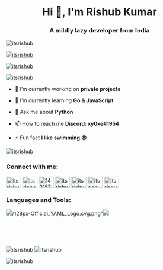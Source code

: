 <h1 align="center">Hi 👋, I'm Rishub Kumar</h1>
<h3 align="center">A mildly lazy developer from India</h3>

<p align="left"> <img src="https://komarev.com/ghpvc/?username=itsrishub&label=Profile%20views&color=0e75b6&style=flat" alt="itsrishub" /> </p>

<p align="left"> <a href="https://github.com/ryo-ma/github-profile-trophy"><img src="https://github-profile-trophy.vercel.app/?username=itsrishub&theme=radical" alt="itsrishub" /></a> </p>

<p align="left"> <a href="https://twitter.com/itsrishub" target="blank"><img src="https://img.shields.io/twitter/follow/itsrishub?logo=twitter&style=for-the-badge" alt="itsrishub" /></a> </p>

<p align="left"> <a href="https://rishub.cc" target="blank"><img src="https://img.shields.io/website?label=rishub.cc&style=for-the-badge&url=https%3A%2F%2Frishub.cc" alt="itsrishub" /></a> </p>


- 🔭 I’m currently working on **private projects**

- 🌱 I’m currently learning **Go & JavaScript**

- 💬 Ask me about **Python**

- 📫 How to reach me **Discord: xy0ke#1954**

- ⚡ Fun fact **I like swimming 😍**


<p align="left"> <a href="https://open.spotify.com/user/31drjew66te656erjtmaoozu65si" target="blank"><img src="https://spotify-snowy.vercel.app/api/spotify" alt="itsrishub" /></a> </p>



<h3 align="left">Connect with me:</h3>
<p align="left">
<a href="https://dev.to/itsrishub" target="_blank"><img align="center" src="https://cdn.jsdelivr.net/npm/simple-icons@3.0.1/icons/dev-dot-to.svg" alt="itsrishub" height="30" width="40" /></a>
<a href="https://twitter.com/itsrishub" target=”_blank”><img align="center" src="https://raw.githubusercontent.com/rahuldkjain/github-profile-readme-generator/master/src/images/icons/Social/twitter.svg" alt="itsrishub" height="30" width="40" /></a>
<a href="https://stackoverflow.com/users/14315714" target="_blank"><img align="center" src="https://raw.githubusercontent.com/rahuldkjain/github-profile-readme-generator/master/src/images/icons/Social/stack-overflow.svg" alt="14315714" height="30" width="40" /></a>
<a href="https://instagram.com/itsrishub" target="_blank"><img align="center" src="https://raw.githubusercontent.com/rahuldkjain/github-profile-readme-generator/master/src/images/icons/Social/instagram.svg" alt="itsrishub" height="30" width="40" /></a>
<a href="https://rishub.medium.com/" target="_blank"><img align="center" src="https://raw.githubusercontent.com/rahuldkjain/github-profile-readme-generator/master/src/images/icons/Social/medium.svg" alt="itsrishub" height="30" width="40" /></a>
<a href="https://www.codechef.com/users/itsrishub" target="_blank"><img align="center" src="https://cdn.jsdelivr.net/npm/simple-icons@3.1.0/icons/codechef.svg" alt="itsrishub" height="30" width="40" /></a>
<a href="https://www.leetcode.com/itsrishub" target="_blank"><img align="center" src="https://raw.githubusercontent.com/rahuldkjain/github-profile-readme-generator/master/src/images/icons/Social/leet-code.svg" alt="itsrishub" height="30" width="40" /></a>
</p>

<h3 align="left">Languages and Tools:</h3>
<p align="left"><img src="https://raw.githubusercontent.com/rahuldkjain/github-profile-readme-generator/master/src/images/icons/Software/postman.svg"<img src="https://raw.githubusercontent.com/rahuldkjain/github-profile-readme-generator/master/src/images/icons/Database/mysql.svg"<img src="https://raw.githubusercontent.com/rahuldkjain/github-profile-readme-generator/master/src/images/icons/Database/mongodb.svg"<img src="https://raw.githubusercontent.com/rahuldkjain/github-profile-readme-generator/master/src/images/icons/Database/redis.svg"<img src="https://raw.githubusercontent.com/rahuldkjain/github-profile-readme-generator/master/src/images/icons/BackendDevelopment/nginx.svg"<img src="https://raw.githubusercontent.com/rahuldkjain/github-profile-readme-generator/master/src/images/icons/BackendDevelopment/nodejs.svg"<img src="https://raw.githubusercontent.com/rahuldkjain/github-profile-readme-generator/master/src/images/icons/BackendDevelopment/openresty.svg"<img src="https://raw.githubusercontent.com/rahuldkjain/github-profile-readme-generator/master/src/images/icons/Devops/aws.svg"<img src="https://raw.githubusercontent.com/rahuldkjain/github-profile-readme-generator/master/src/images/icons/Devops/azure.svg"<img src="https://raw.githubusercontent.com/rahuldkjain/github-profile-readme-generator/master/src/images/icons/Devops/bash.svg"<img src="https://raw.githubusercontent.com/rahuldkjain/github-profile-readme-generator/master/src/images/icons/Devops/docker.svg"<img src="https://raw.githubusercontent.com/rahuldkjain/github-profile-readme-generator/master/src/images/icons/Devops/kubernetes.svg"<img src="https://raw.githubusercontent.com/rahuldkjain/github-profile-readme-generator/master/src/images/icons/Framework/flask.svg"<img src="https://raw.githubusercontent.com/rahuldkjain/github-profile-readme-generator/master/src/images/icons/Software/figma.svg"<img src="https://raw.githubusercontent.com/rahuldkjain/github-profile-readme-generator/master/src/images/icons/Other/git.svg"<img src="https://raw.githubusercontent.com/rahuldkjain/github-profile-readme-generator/master/src/images/icons/Other/linux.svg"<img src="https://raw.githubusercontent.com/rahuldkjain/github-profile-readme-generator/master/src/images/icons/BaaS/heroku.svg"<img src="https://raw.githubusercontent.com/rahuldkjain/github-profile-readme-generator/master/src/images/icons/Testing/selenium.svg"<img src="https://raw.githubusercontent.com/rahuldkjain/github-profile-readme-generator/master/src/images/icons/StaticSiteGenerators/jekyll.svg"<img src="https://raw.githubusercontent.com/rahuldkjain/github-profile-readme-generator/master/src/images/icons/Devops/gcp.svg"<img src="https://raw.githubusercontent.com/rahuldkjain/github-profile-readme-generator/master/src/images/icons/AIML/opencv.svg"<img src="https://raw.githubusercontent.com/rahuldkjain/github-profile-readme-generator/master/src/images/icons/AIML/pytorch.svg"<img src="https://raw.githubusercontent.com/rahuldkjain/github-profile-readme-generator/master/src/images/icons/ProgrammingLanguages/c.svg"<img src="https://raw.githubusercontent.com/rahuldkjain/github-profile-readme-generator/master/src/images/icons/ProgrammingLanguages/cpp.svg"<img src="https://raw.githubusercontent.com/rahuldkjain/github-profile-readme-generator/master/src/images/icons/ProgrammingLanguages/csharp.svg"<img src="https://raw.githubusercontent.com/rahuldkjain/github-profile-readme-generator/master/src/images/icons/ProgrammingLanguages/go.svg"<img src="https://raw.githubusercontent.com/rahuldkjain/github-profile-readme-generator/master/src/images/icons/ProgrammingLanguages/python.svg"<img src="https://raw.githubusercontent.com/rahuldkjain/github-profile-readme-generator/master/src/images/icons/ProgrammingLanguages/java.svg"<img src="https://raw.githubusercontent.com/rahuldkjain/github-profile-readme-generator/master/src/images/icons/ProgrammingLanguages/javascript.svg"<img src="https://raw.githubusercontent.com/rahuldkjain/github-profile-readme-generator/master/src/images/icons/ProgrammingLanguages/php.svg"<img src="https://raw.githubusercontent.com/rahuldkjain/github-profile-readme-generator/master/src/images/icons/FrontendDevelopment/css.svg"<img src="https://raw.githubusercontent.com/rahuldkjain/github-profile-readme-generator/master/src/images/icons/FrontendDevelopment/html.svg"<img src="https://raw.githubusercontent.com/rahuldkjain/github-profile-readme-generator/master/src/images/icons/MobileAppDevelopment/android.svg"<img src="https://upload.wikimedia.org/wikipedia/commons/c/c9/JSON_vector_logo.svg"<img src="https://hoppscotch.io/_nuxt/icons/icon_512x512.062430.png
<img src="https://s.w.org/style/images/about/WordPress-logotype-wmark-white.png"<img src="https://camo.mybb.com/bd92f71fa351ef8e5bba787af32593376070d359/687474703a2f2f692e696d6775722e636f6d2f6d4534494e76452e706e67
<img src="https://xenforo.com/styles/default/xfs/xenforo-logo-256.png
<img src="https://www.vim.org/images/vim_on_fire.gif"<img src="https://brew.sh/assets/img/homebrew-256x256.png
<img src="https://pages.cloudflare.com/resources/logo/logo.svg"<img src="https://www.johndcook.com/twitter2018/regextip_no_padding.svg"<img src="https://upload.wikimedia.org/wikipedia/commons/thumb/5/5a/Official_YAML_Logo.svg">/128px-Official_YAML_Logo.svg.png"<img src="https://upload.wikimedia.org/wikipedia/commons/thumb/9/94/Cloudflare_Logo.png/480px-Cloudflare_Logo.png"<img src="https://www.kali.org/tools/burpsuite/images/burpsuite-logo.svg"<img src="https://imgbot.net/images/imgbot.svg"> </p>

<br>
<br>
<br>

<p><img align="center" src="https://github-readme-stats.vercel.app/api?username=itsrishub&show_icons=true&locale=en&theme=radical" alt="itsrishub" />

<img align="center" src="https://github-readme-streak-stats.herokuapp.com/?user=itsrishub&theme=radical" alt="itsrishub" />

<img align="center" src="https://github-readme-stats.vercel.app/api/top-langs?username=itsrishub&show_icons=true&locale=en&layout=compact&theme=radical" alt="itsrishub" /></p>
